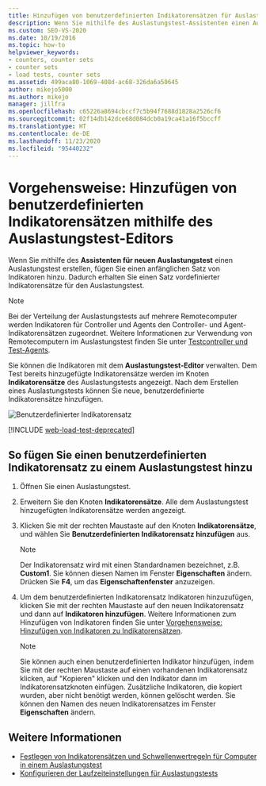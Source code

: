 ```yaml
---
title: Hinzufügen von benutzerdefinierten Indikatorensätzen für Auslastungstests
description: Wenn Sie mithilfe des Auslastungstest-Assistenten einen Auslastungstest erstellen, fügen Sie einen Anfangssatz von Indikatoren hinzu. Lernen Sie, benutzerdefinierte Indikatorensätzen mithilfe des Auslastungstest-Editors hinzuzufügen.
ms.custom: SEO-VS-2020
ms.date: 10/19/2016
ms.topic: how-to
helpviewer_keywords:
- counters, counter sets
- counter sets
- load tests, counter sets
ms.assetid: 499aca80-1069-408d-ac68-326da6a50645
author: mikejo5000
ms.author: mikejo
manager: jillfra
ms.openlocfilehash: c65226a8694cbccf7c5b94f7688d1828a2526cf6
ms.sourcegitcommit: 02f14db142dce68d084dcb0a19ca41a16f5bccff
ms.translationtype: HT
ms.contentlocale: de-DE
ms.lasthandoff: 11/23/2020
ms.locfileid: "95440232"
---
```

# <a name="how-to-add-custom-counter-sets-using-the-load-test-editor"></a>Vorgehensweise: Hinzufügen von benutzerdefinierten Indikatorensätzen mithilfe des Auslastungstest-Editors

Wenn Sie mithilfe des **Assistenten für neuen Auslastungstest** einen Auslastungstest erstellen, fügen Sie einen anfänglichen Satz von Indikatoren hinzu. Dadurch erhalten Sie einen Satz vordefinierter Indikatorensätze für den Auslastungstest.

> [!NOTE]
> Bei der Verteilung der Auslastungstests auf mehrere Remotecomputer werden Indikatoren für Controller und Agents den Controller- und Agent-Indikatorensätzen zugeordnet. Weitere Informationen zur Verwendung von Remotecomputern im Auslastungstest finden Sie unter [Testcontroller und Test-Agents](configure-test-agents-and-controllers-for-load-tests.md).

Sie können die Indikatoren mit dem **Auslastungstest-Editor** verwalten. Dem Test bereits hinzugefügte Indikatorensätze werden im Knoten **Indikatorensätze** des Auslastungstests angezeigt. Nach dem Erstellen eines Auslastungstests können Sie neue, benutzerdefinierte Indikatorensätze hinzufügen.

![Benutzerdefinierter Indikatorensatz](../test/media/loadtestcustomcounter.png)

[!INCLUDE [web-load-test-deprecated](includes/web-load-test-deprecated.md)]

## <a name="to-add-a-custom-counter-set-to-a-load-test"></a>So fügen Sie einen benutzerdefinierten Indikatorensatz zu einem Auslastungstest hinzu

1. Öffnen Sie einen Auslastungstest.

2. Erweitern Sie den Knoten **Indikatorensätze**. Alle dem Auslastungstest hinzugefügten Indikatorensätze werden angezeigt.

3. Klicken Sie mit der rechten Maustaste auf den Knoten **Indikatorensätze**, und wählen Sie **Benutzerdefinierten Indikatorensatz hinzufügen** aus.

    > [!NOTE]
    > Der Indikatorensatz wird mit einen Standardnamen bezeichnet, z.B. **Custom1**. Sie können diesen Namen im Fenster **Eigenschaften** ändern. Drücken Sie **F4**, um das **Eigenschaftenfenster** anzuzeigen.

4. Um dem benutzerdefinierten Indikatorensatz Indikatoren hinzuzufügen, klicken Sie mit der rechten Maustaste auf den neuen Indikatorensatz und dann auf **Indikatoren hinzufügen**. Weitere Informationen zum Hinzufügen von Indikatoren finden Sie unter [Vorgehensweise: Hinzufügen von Indikatoren zu Indikatorensätzen](../test/how-to-add-counters-to-counter-sets-using-the-load-test-editor.md).

    > [!NOTE]
    > Sie können auch einen benutzerdefinierten Indikator hinzufügen, indem Sie mit der rechten Maustaste auf einen vorhandenen Indikatorensatz klicken, auf "Kopieren" klicken und den Indikator dann im Indikatorensatzknoten einfügen. Zusätzliche Indikatoren, die kopiert wurden, aber nicht benötigt werden, können gelöscht werden. Sie können den Namen des neuen Indikatorensatzes im Fenster **Eigenschaften** ändern.

## <a name="see-also"></a>Weitere Informationen

- [Festlegen von Indikatorensätzen und Schwellenwertregeln für Computer in einem Auslastungstest](../test/specify-counter-sets-and-threshold-rules-for-load-testing.md)
- [Konfigurieren der Laufzeiteinstellungen für Auslastungstests](../test/configure-load-test-run-settings.md)
